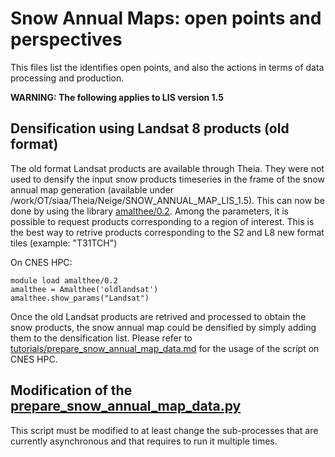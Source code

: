 # Snow Annual Maps: open points and perspectives

This files list the identifies open points, and also the actions in terms of data processing and production.

**WARNING: The following applies to LIS version 1.5**

## Densification using Landsat 8 products (old format)

The old format Landsat products are available through Theia. They were not used to densify the input snow products timeseries in the frame of the snow annual map generation (available under /work/OT/siaa/Theia/Neige/SNOW_ANNUAL_MAP_LIS_1.5). This can now be done by using the library [amalthee/0.2](https://gitlab.cnes.fr/datalake/amalthee.git). Among the parameters, it is possible to request products corresponding to a region of interest. This is the best way to retrive products corresponding to the S2 and L8 new format tiles (example: "T31TCH")

On CNES HPC:
```
module load amalthee/0.2
amalthee = Amalthee('oldlandsat')
amalthee.show_params("Landsat")
```

Once the old Landsat products are retrived and processed to obtain the snow products, the snow annual map could
be densified by simply adding them to the densification list. Please refer to [tutorials/prepare_snow_annual_map_data.md]((https://gitlab.orfeo-toolbox.org/remote_modules/let-it-snow/blob/develop/doc/tutorials/prepare_snow_annual_map_data.md))
for the usage of the script on CNES HPC.

## Modification of the [prepare_snow_annual_map_data.py](https://gitlab.orfeo-toolbox.org/remote_modules/let-it-snow/blob/develop/hpc/prepare_data_for_snow_annual_map.py)

This script must be modified to at least change the sub-processes that are currently asynchronous and that requires to run it multiple times.
